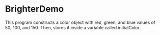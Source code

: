 # BrighterDemo
This program constructs a color object with red, green, and blue values of 50, 100, and 150. Then, stores it inside a variable called initialColor.
